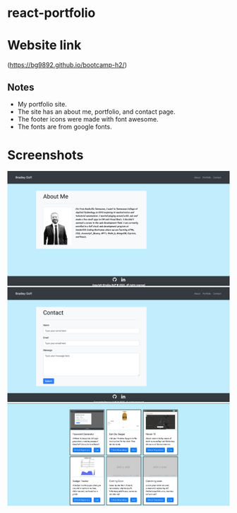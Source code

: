 # react-portfolio

# Website link

(https://bg9892.github.io/bootcamp-h2/)

## Notes

- My portfolio site.
- The site has an about me, portfolio, and contact page.
- The footer icons were made with font awesome.
- The fonts are from google fonts.

# Screenshots

![Index](public/Assets/Images/screenshot1.png)
![Contact](public/Assets/Images/screenshot2.png)
![Portfolio](public/Assets/Images/screenshot3.png)

